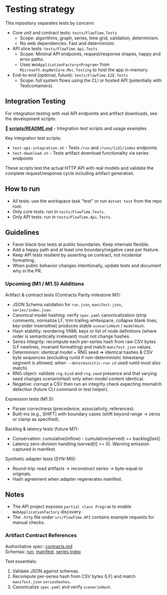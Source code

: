 # Testing strategy

This repository separates tests by concern:

- Core unit and contract tests: `tests/FlowTime.Tests`
  - Scope: algorithms, graph, series, time grid, validation, determinism.
  - No web dependencies. Fast and deterministic.
- API slice tests: `tests/FlowTime.Api.Tests`
  - Scope: Minimal API endpoints, request/response shapes, happy and error paths.
  - Uses `WebApplicationFactory<Program>` from `Microsoft.AspNetCore.Mvc.Testing` to host the app in-memory.
- End-to-end (optional, future): `tests/FlowTime.E2E.Tests`
  - Scope: full system flows using the CLI or hosted API (potentially with Testcontainers).

## Integration Testing

For integration testing with real API endpoints and artifact downloads, see the development scripts:

**📁 [scripts/README.md](../../scripts/README.md)** - Integration test scripts and usage examples

Key integration test scripts:
- `test-api-integration.sh` - Tests `/run` and `/runs/{id}/index` endpoints  
- `test-download.sh` - Tests artifact download functionality via series endpoints

These scripts test the actual HTTP API with real models and validate the complete request/response cycle including artifact generation.

## How to run

- All tests: use the workspace task "test" or run `dotnet test` from the repo root.
- Only core tests: run in `tests/FlowTime.Tests`.
- Only API tests: run in `tests/FlowTime.Api.Tests`.

## Guidelines

- Favor black-box tests at public boundaries. Keep internals flexible.
- Add a happy path and at least one boundary/negative case per feature.
- Keep API tests resilient by asserting on contract, not incidental formatting.
- When public behavior changes intentionally, update tests and document why in the PR.

### Upcoming (M1 / M1.5) Additions

Artifact & contract tests (Contracts Parity milestone M1):

* JSON Schema validation for `run.json`, `manifest.json`, `series/index.json`.
* Canonical model hashing: verify `spec.yaml` canonicalization (strip comments, normalize LF, trim trailing whitespace, collapse blank lines, key-order insensitive) produces stable `scenarioHash` / `modelHash`.
* Hash stability: reordering YAML keys or list of node definitions (where order is semantically irrelevant) must not change hashes.
* Series integrity: recompute each per-series hash from raw CSV bytes (LF newlines, invariant formatting) and match `manifest.json` values.
* Determinism: identical model + RNG seed ⇒ identical hashes & CSV byte sequences (excluding runId if non-deterministic timestamp segment is allowed; when `--deterministic-run-id` used runId must also match).
* RNG object: validate `rng.kind` and `rng.seed` presence and that varying seed changes scenarioHash only when model content identical.
* Negative: corrupt a CSV then run an integrity check expecting mismatch detection (future CLI command or test helper).

Expression tests (M1.5):
- Parser correctness (precedence, associativity, references).
- Built-ins (e.g., SHIFT) with boundary cases (shift beyond range → zeros or clamp as specified).

Backlog & latency tests (future M7):
- Conservation: cumulative(inflow) - cumulative(served) == backlog[last].
- Latency zero-division handling (served[t] == 0). Warning emission captured in manifest.

Synthetic adapter tests (SYN-M0):
- Round-trip: read artifacts → reconstruct series → byte-equal to originals.
- Hash agreement when adapter regenerates manifest.

## Notes

- The API project exposes `partial class Program` to enable `WebApplicationFactory` discovery.
- The `.http` file under `src/FlowTime.API` contains example requests for manual checks.

### Artifact Contract References

Authoritative spec: [contracts.md](../reference/contracts.md)  
Schemas: [run](schemas/run.schema.json), [manifest](schemas/manifest.schema.json), [series index](schemas/series-index.schema.json)

Test essentials:
1. Validate JSON against schemas.
2. Recompute per-series hash from CSV bytes (LF) and match `manifest.json` `seriesHashes`.
3. Canonicalize `spec.yaml` and verify `scenarioHash`.